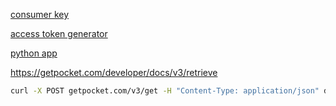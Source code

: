 
[consumer key](https://getpocket.com/developer/apps/)

[access token generator](http://reader.fxneumann.de/plugins/oneclickpocket/auth.php)

[python app](https://github.com/rakanalh/pocket-api)

https://getpocket.com/developer/docs/v3/retrieve
```bash
curl -X POST getpocket.com/v3/get -H "Content-Type: application/json" data='{"consumer_key":"87467-8bfd1ed9c0ef", "access_token":"af15cad0-9e9b-822d-", "count":"10", "detailType":"complete"}'
```
